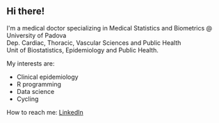 ## Hi there!
I'm a medical doctor specializing in Medical Statistics and Biometrics @ University of Padova  
Dep. Cardiac, Thoracic, Vascular Sciences and Public Health   
Unit of Biostatistics, Epidemiology and Public Health.

My interests are:
- Clinical epidemiology
- R programming
- Data science
- Cycling

How to reach me: [LinkedIn](https://www.linkedin.com/in/brigiari/)
<!--
**brigiari/brigiari** is a ✨ _special_ ✨ repository because its `README.md` (this file) appears on your GitHub profile.

Here are some ideas to get you started:

- 🔭 I’m currently working on ...
- 🌱 I’m currently learning ...
- 👯 I’m looking to collaborate on ...
- 🤔 I’m looking for help with ...
- 💬 Ask me about ...
- 📫 How to reach me: ...
- 😄 Pronouns: ...
- ⚡ Fun fact: ...
-->

